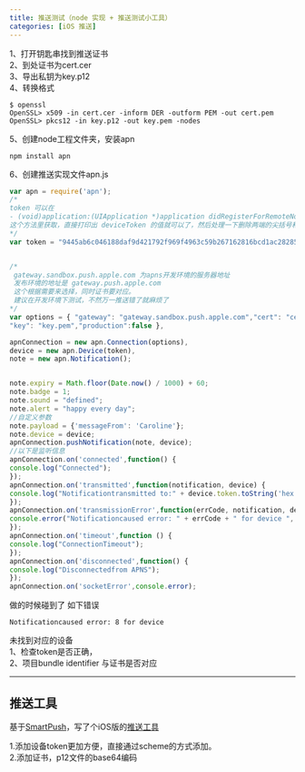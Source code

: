 ```yaml
---
title: 推送测试（node 实现 + 推送测试小工具）
categories: [iOS 推送]
---
```



1、打开钥匙串找到推送证书  
2、到处证书为cert.cer  
3、导出私钥为key.p12  
4、转换格式  

```
$ openssl
OpenSSL> x509 -in cert.cer -inform DER -outform PEM -out cert.pem
OpenSSL> pkcs12 -in key.p12 -out key.pem -nodes
```

5、创建node工程文件夹，安装apn

```
npm install apn
```
6、创建推送实现文件apn.js

```js
var apn = require('apn');
/*
token 可以在
- (void)application:(UIApplication *)application didRegisterForRemoteNotificationsWithDeviceToken:(NSData *)deviceToken;
这个方法里获取，直接打印出 deviceToken 的值就可以了，然后处理一下删除两端的尖括号和中间的空格
*/
var token = "9445ab6c046188daf9d421792f969f4963c59b267162816bcd1ac2828582baa6";


/*
 gateway.sandbox.push.apple.com 为apns开发环境的服务器地址
 发布环境的地址是 gateway.push.apple.com
 这个根据需要来选择，同时证书要对应。
 建议在开发环境下测试，不然万一推送错了就麻烦了
*/
var options = { "gateway": "gateway.sandbox.push.apple.com","cert": "cert.pem",
"key": "key.pem","production":false },

apnConnection = new apn.Connection(options),   
device = new apn.Device(token),
note = new apn.Notification();


note.expiry = Math.floor(Date.now() / 1000) + 60;
note.badge = 1;
note.sound = "defined";
note.alert = "happy every day";
//自定义参数
note.payload = {'messageFrom': 'Caroline'};
note.device = device;
apnConnection.pushNotification(note, device);
//以下是监听信息
apnConnection.on('connected',function() {
console.log("Connected");
});
apnConnection.on('transmitted',function(notification, device) {
console.log("Notificationtransmitted to:" + device.token.toString('hex'));
});
apnConnection.on('transmissionError',function(errCode, notification, device) {
console.error("Notificationcaused error: " + errCode + " for device ", device,notification);
});
apnConnection.on('timeout',function () {
console.log("ConnectionTimeout");
});
apnConnection.on('disconnected',function() {
console.log("Disconnectedfrom APNS");
});
apnConnection.on('socketError',console.error);

```
做的时候碰到了 如下错误
```
Notificationcaused error: 8 for device
```
未找到对应的设备  
1、检查token是否正确，  
2、项目bundle identifier 与证书是否对应  

---

## 推送工具
基于[SmartPush](https://github.com/shaojiankui/SmartPush)，写了个iOS版的[推送工具](https://github.com/DullDevil/PushTest)

1.添加设备token更加方便，直接通过scheme的方式添加。  
2.添加证书，p12文件的base64编码
